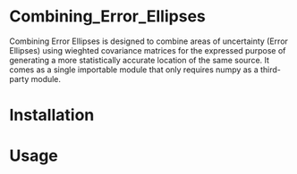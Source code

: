 # Combining_Error_Ellipses
Combining Error Ellipses is designed to combine areas of uncertainty (Error Ellipses) using wieghted covariance matrices for the expressed purpose of generating a more statistically accurate location of the same source. It comes as a single importable module that only requires numpy as a third-party module. 

# Installation

# Usage
